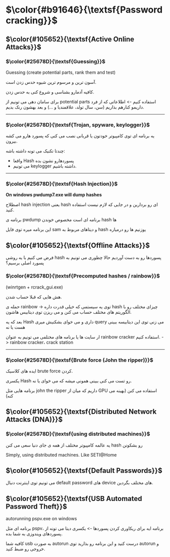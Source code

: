 $\color{#b91646}{\textsf{Password cracking}}$
=============================================

## $\color{#105652}{\textsf{Active Online Attacks}}$

### $\color{#25678D}{\textsf{Guessing}}$
Guessing (create potential parts, rank them and test)

آسون ترین و مرسوم ترین شیوه حدس زدن است.

کافیه آدمارو بشناسی و شروع کنی به حدس زدن.

برای سامان دهی می تونیم از potential parts استفاده کنیم -> اطلاعاتی که از فرد داریمو کنارهم بذاریم (سن، سال تولد، علاقمندیا و ...) و بعد بهشون رنک بدیم.
________________________________
### $\color{#25678D}{\textsf{Trojan, spyware, keylogger}}$

یه برنامه ای توی کامپیوتر خودتون یا قربانی نصب می کنی که پسورد هارو می کشه بیرون.

چندتا تکنیک می تونه داشته باشه:

- واقعا Hash پسوردهارو نشون بده
- می تونیم keylogger داشته باشیم.
__________________________________
### $\color{#25678D}{\textsf{Hash Injection}}$

**On windows pwdump7.exe will dump hashes**

اصطلاح hash injection یعنی hash ای رو بردارین و در جایی که لازم نیست استفاده کنید.

برنامه ی pwdump برنامه ای است مخصوص خوندن hash ها 

این برنامه میره توی فایل sam و دیتاهای مربوط به hash یوزنیم ها رو درمیاره


## $\color{#105652}{\textsf{Offline Attacks}}$


فرض می کنیم با یه روشی hash پسوردها رو به دست آوردیم حالا چطوری می تونیم به پسورد اصلی برسیم؟


### $\color{#25678D}{\textsf{Precomputed hashes / rainbow}}$

 (winrtgen + rcrack_gui.exe)



هش هایی که قبلا حساب شدن.

حمله ی rainbow -> توی یه سیستمی که خیلی قدرت داره hash چیزای مختلف رو با الگوریتم های مختلف حساب می کنن و می ریزن توی دیتابیس هاشون.

بعد که یه Hash داری و می خوای بشکنیش میری query می زنی توی این دیتابیسه ببینی هست یا نه

ار سایت ها یا برنامه های مختلفی می تونیم به عنوان rainbow cracker استفاده کنیم. -> rainbow cracker، crack station
____________________________________
### $\color{#25678D}{\textsf{Brute force (John the ripper)}}$

ایده های کلاسیک brute force کردن.

یکسری Hash رو تست می کنی ببینی همونی میشه که می خوای یا نه.

برنامه هایی مثل john the ripper داریم که میان از GPU استفاده می کنن (بهینه می کنه)

## $\color{#105652}{\textsf{Distributed Network Attacks (DNA)}}$

### $\color{#25678D}{\textsf{using distributed machines}}$

یه عالمه کامپیوتر مختلف از همه ی جای دنیا سعی می کنن hash رو بشکونن

Simply, using distributed machines. Like SETI@Home

## $\color{#105652}{\textsf{Default Passwords}}$

می تونیم توی اینترنت دنبال default password های device های مختلف بگردین.

## $\color{#105652}{\textsf{USB Automated Password Theft}}$

 autorunning pspv.exe on windows

برنامه ای مثل pspv، برنامه ایه برای ریکاوری کردن پسوردها -> یکسری دیتا می تونه از پسوردهای ویندوزی به شما بده.

کافیه شما usb به صورت autorun درست کنید و این برنامه رو بذارید توی autorun و خروجی رو ضبط کنید.
